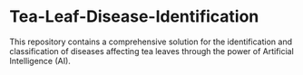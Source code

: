 # Tea-Leaf-Disease-Identification
This repository contains a comprehensive solution for the identification and classification of diseases affecting tea leaves through the power of Artificial Intelligence (AI).
